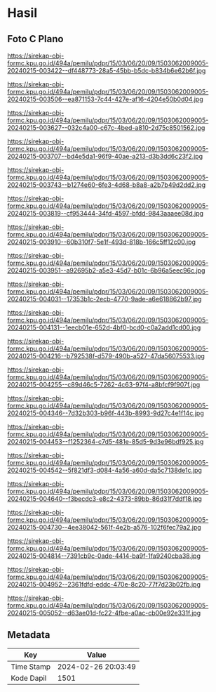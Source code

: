 # Hasil

## Foto C Plano

https://sirekap-obj-formc.kpu.go.id/494a/pemilu/pdpr/15/03/06/20/09/1503062009005-20240215-003422--df448773-28a5-45bb-b5dc-b834b6e62b6f.jpg

https://sirekap-obj-formc.kpu.go.id/494a/pemilu/pdpr/15/03/06/20/09/1503062009005-20240215-003506--ea871153-7c44-427e-af16-4204e50b0d04.jpg

https://sirekap-obj-formc.kpu.go.id/494a/pemilu/pdpr/15/03/06/20/09/1503062009005-20240215-003627--032c4a00-c67c-4bed-a810-2d75c8501562.jpg

https://sirekap-obj-formc.kpu.go.id/494a/pemilu/pdpr/15/03/06/20/09/1503062009005-20240215-003707--bd4e5da1-96f9-40ae-a213-d3b3dd6c23f2.jpg

https://sirekap-obj-formc.kpu.go.id/494a/pemilu/pdpr/15/03/06/20/09/1503062009005-20240215-003743--b1274e60-6fe3-4d68-b8a8-a2b7b49d2dd2.jpg

https://sirekap-obj-formc.kpu.go.id/494a/pemilu/pdpr/15/03/06/20/09/1503062009005-20240215-003819--cf953444-34fd-4597-bfdd-9843aaaee08d.jpg

https://sirekap-obj-formc.kpu.go.id/494a/pemilu/pdpr/15/03/06/20/09/1503062009005-20240215-003910--60b310f7-5e1f-493d-818b-166c5ff12c00.jpg

https://sirekap-obj-formc.kpu.go.id/494a/pemilu/pdpr/15/03/06/20/09/1503062009005-20240215-003951--a92695b2-a5e3-45d7-b01c-6b96a5eec96c.jpg

https://sirekap-obj-formc.kpu.go.id/494a/pemilu/pdpr/15/03/06/20/09/1503062009005-20240215-004031--17353b1c-2ecb-4770-9ade-a6e618862b97.jpg

https://sirekap-obj-formc.kpu.go.id/494a/pemilu/pdpr/15/03/06/20/09/1503062009005-20240215-004131--1eecb01e-652d-4bf0-bcd0-c0a2add1cd00.jpg

https://sirekap-obj-formc.kpu.go.id/494a/pemilu/pdpr/15/03/06/20/09/1503062009005-20240215-004216--b792538f-d579-490b-a527-47da56075533.jpg

https://sirekap-obj-formc.kpu.go.id/494a/pemilu/pdpr/15/03/06/20/09/1503062009005-20240215-004255--c89d46c5-7262-4c63-97f4-a8bfcf9f907f.jpg

https://sirekap-obj-formc.kpu.go.id/494a/pemilu/pdpr/15/03/06/20/09/1503062009005-20240215-004346--7d32b303-b96f-443b-8993-9d27c4e1f14c.jpg

https://sirekap-obj-formc.kpu.go.id/494a/pemilu/pdpr/15/03/06/20/09/1503062009005-20240215-004453--f1252364-c7d5-481e-85d5-9d3e96bdf925.jpg

https://sirekap-obj-formc.kpu.go.id/494a/pemilu/pdpr/15/03/06/20/09/1503062009005-20240215-004542--5f821df3-d084-4a56-a60d-da5c7138de1c.jpg

https://sirekap-obj-formc.kpu.go.id/494a/pemilu/pdpr/15/03/06/20/09/1503062009005-20240215-004640--f3becdc3-e8c2-4373-89bb-86d31f7ddf18.jpg

https://sirekap-obj-formc.kpu.go.id/494a/pemilu/pdpr/15/03/06/20/09/1503062009005-20240215-004730--4ee38042-561f-4e2b-a576-102f6fec79a2.jpg

https://sirekap-obj-formc.kpu.go.id/494a/pemilu/pdpr/15/03/06/20/09/1503062009005-20240215-004814--7391cb9c-0ade-4414-ba9f-1fa9240cba38.jpg

https://sirekap-obj-formc.kpu.go.id/494a/pemilu/pdpr/15/03/06/20/09/1503062009005-20240215-004952--2361fdfd-eddc-470e-8c20-77f7d23b02fb.jpg

https://sirekap-obj-formc.kpu.go.id/494a/pemilu/pdpr/15/03/06/20/09/1503062009005-20240215-005052--d63ae01d-fc22-4fbe-a0ac-cb00e92e331f.jpg


## Metadata

| Key        | Value               |
| ---------- | ------------------- |
| Time Stamp | 2024-02-26 20:03:49 |
| Kode Dapil | 1501                |



